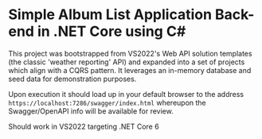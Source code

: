 # Simple Album List Application Back-end in .NET Core using C#

This project was bootstrapped from VS2022's Web API solution templates (the classic 'weather reporting' API) and expanded into a set of projects which align with a CQRS pattern. It leverages an in-memory database and seed data for demonstration purposes.

Upon execution it should load up in your default browser to the address `https://localhost:7286/swagger/index.html` whereupon the Swagger/OpenAPI info will be available for review.

Should work in VS2022 targeting .NET Core 6
